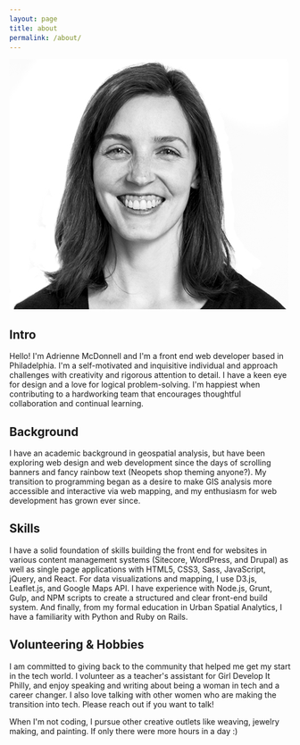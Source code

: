 ```yaml
---
layout: page
title: about
permalink: /about/
---
```


<div class="page--about">
  <img class="page__img page__img--amcd" src="/assets/img/adrienne-mcdonnell.jpg">
  <div class="page__section">
    <h2 class="page__section-title">Intro</h2>
    <p>Hello! I'm Adrienne McDonnell and I'm a front end web developer based in Philadelphia. I'm a self-motivated and inquisitive individual and approach challenges with creativity and rigorous attention to detail. I have a keen eye for design and a love for logical problem-solving. I'm happiest when contributing to a hardworking team that encourages thoughtful collaboration and continual learning.</p>
  </div>
  <div class="page__section">
    <h2 class="page__section-title">Background</h2>
    <p>I have an academic background in geospatial analysis, but have been exploring web design and web development since the days of scrolling banners and fancy rainbow text (Neopets shop theming anyone?). My transition to programming began as a desire to make GIS analysis more accessible and interactive via web mapping, and my enthusiasm for web development has grown ever since.</p>
  </div>
  <div class="page__section">
    <h2 class="page__section-title">Skills</h2>
    <p>I have a solid foundation of skills building the front end for websites in various content management systems (Sitecore, WordPress, and Drupal) as well as single page applications with HTML5, CSS3, Sass, JavaScript, jQuery, and React.  For data visualizations and mapping, I use D3.js, Leaflet.js, and Google Maps API.  I have experience with Node.js, Grunt, Gulp, and NPM scripts to create a structured and clear front-end build system. And finally, from my formal education in Urban Spatial Analytics, I have a familiarity with Python and Ruby on Rails. 
    </p>
  </div>
  <div class="page__section">
    <h2 class="page__section-title">Volunteering &amp; Hobbies</h2>
    <p>I am committed to giving back to the community that helped me get my start in the tech world. I volunteer as a teacher's assistant for Girl Develop It Philly, and enjoy speaking and writing about being a woman in tech and a career changer. I also love talking with other women who are making the transition into tech.  Please reach out if you want to talk!</p>
    <p>When I'm not coding, I pursue other creative outlets like weaving, jewelry making, and painting.  If only there were more hours in a day :)</p> 
  </div>
</div>
 
<script src="//code.jquery.com/jquery-1.11.3.min.js"></script>
<script src="//code.jquery.com/jquery-migrate-1.2.1.min.js"></script>
<script src="https://cdnjs.cloudflare.com/ajax/libs/masonry/3.3.2/masonry.pkgd.min.js"></script>
<script src="https://cdnjs.cloudflare.com/ajax/libs/jquery.imagesloaded/3.2.0/imagesloaded.pkgd.min.js"></script>
<script src="/js/index.js"></script>

